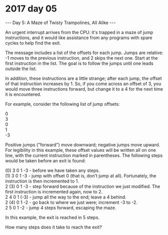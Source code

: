 # 2017 day 05

--- Day 5: A Maze of Twisty Trampolines, All Alike ---

An urgent interrupt arrives from the CPU: it's trapped in a maze of jump instructions, and it would like assistance from any programs with spare cycles to help find the exit.



The message includes a list of the offsets for each jump. Jumps are relative: -1 moves to the previous instruction, and 2 skips the next one. Start at the first instruction in the list. The goal is to follow the jumps until one leads outside the list.



In addition, these instructions are a little strange; after each jump, the offset of that instruction increases by 1. So, if you come across an offset of 3, you would move three instructions forward, but change it to a 4 for the next time it is encountered.



For example, consider the following list of jump offsets:



0\
3\
0\
1\
-3



Positive jumps ("forward") move downward; negative jumps move upward. For legibility in this example, these offset values will be written all on one line, with the current instruction marked in parentheses. The following steps would be taken before an exit is found:



(0) 3  0  1  -3  - before we have taken any steps.\
(1) 3  0  1  -3  - jump with offset 0 (that is, don't jump at all). Fortunately, the instruction is then incremented to 1.\
 2 (3) 0  1  -3  - step forward because of the instruction we just modified. The first instruction is incremented again, now to 2.\
 2  4  0  1 (-3) - jump all the way to the end; leave a 4 behind.\
 2 (4) 0  1  -2  - go back to where we just were; increment -3 to -2.\
 2  5  0  1  -2  - jump 4 steps forward, escaping the maze.



In this example, the exit is reached in 5 steps.



How many steps does it take to reach the exit?



